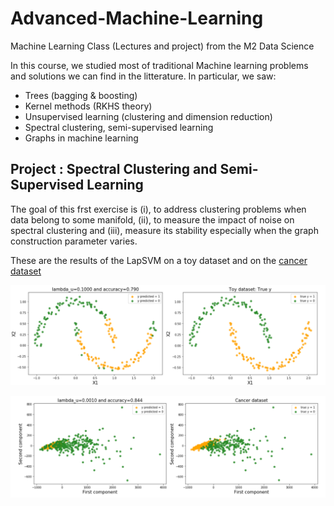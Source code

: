# Advanced-Machine-Learning
Machine Learning Class (Lectures and project) from the M2 Data Science

In this course, we studied most of traditional Machine learning problems and solutions we can find in the litterature. In particular, we saw:

- Trees (bagging & boosting)
- Kernel methods (RKHS theory)
- Unsupervised learning (clustering and dimension reduction)
- Spectral clustering, semi-supervised learning
- Graphs in machine learning

## Project : Spectral Clustering and Semi-Supervised Learning

The goal of this frst exercise is (i), to address clustering problems when data belong to some manifold,
(ii), to measure the impact of noise on spectral clustering and (iii), measure its stability especially when
the graph construction parameter varies.

These are the results of the LapSVM on a toy dataset and on the [cancer dataset](https://scikit-learn.org/stable/modules/generated/sklearn.datasets.load_breast_cancer.html)

![](figs/toy_dataset.png)

![](figs/cancer_dataset.png)
